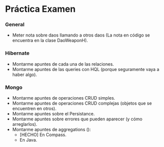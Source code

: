 # Práctica Examen

### General

* Meter nota sobre daos llamando a otros daos (La nota en código se encuentra en la clase DaoWeaponH).

### Hibernate

* Montarme apuntes de cada una de las relaciones. 
* Montarme apuntes de las queries con HQL (porque seguramente vaya a haber algo).

### Mongo

* Montarme apuntes de operaciones CRUD simples.
* Montarme apuntes de operaciones CRUD complejas (objetos que se encuentren en otros).
* Montarme apuntes sobre el Persistance.
* Montarme apuntes sobre errores que pueden aparecer (y cómo arreglarlos).
* Montarme apuntes de aggregations ():
  * [HECHO] En Compass.
  * En Java.